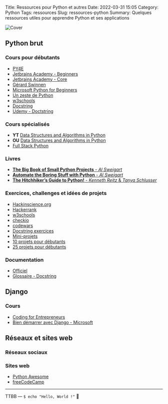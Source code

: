 Title: Ressources pour Python et autres
Date: 2022-03-31 15:05
Category: Python
Tags: ressources
Slug: ressources-python
Summary: Quelques ressources utiles pour apprendre Python et ses applications

![Cover]({static}/images/python-1.png)

## Python brut

### Cours pour débutants

- [PY4E](https://www.py4e.com/lessons)
- [Jetbrains Academy - Beginners](https://hyperskill.org/tracks/6)
- [Jetbrains Academy - Core](https://hyperskill.org/tracks/2)
- [Gérard Swinnen](https://inforef.be/swi/download/apprendre_python3_5.pdf)
- [Microsoft Python for Beginners](https://www.youtube.com/playlist?list=PLlrxD0HtieHhS8VzuMCfQD4uJ9yne1mE6)
- [Un zeste de Python](https://zestedesavoir.com/tutoriels/2514/un-zeste-de-python/)
- [w3schools](https://www.w3schools.com/python/)
- [Docstring](https://www.docstring.fr/formations/parcours/la-formation-complete-python)
- [Udemy - Doctstring](https://www.udemy.com/course/formation-complete-python/)

### Cours spécialisés

- **YT** [Data Structures and Algorithms in Python](https://www.youtube.com/watch?v=pkYVOmU3MgA)
- **OU** [Data Structures and Algorithms in Python](https://jovian.ai/learn/data-structures-and-algorithms-in-python)
- [Full Stack Python](https://www.fullstackpython.com/)

### Livres

- [**The Big Book of Small Python Projects** - *Al Sweigart*](https://nostarch.com/big-book-small-python-projects)
- [**Automate the Boring Stuff with Python** - *Al Sweigart*](https://automatetheboringstuff.com/#toc)
- [**The Hitchhiker’s Guide to Python!** - *Kenneth Reitz* & *Tanya Schlusser*](https://docs.python-guide.org/)

### Exercices, challenges et idées de projets

- [Hackinscience.org](https://www.hackinscience.org/exercises/)
- [Hackerrank](https://www.hackerrank.com/domains/python?filters%5Bstatus%5D%5B%5D=unsolved&badge_type=python)
- [w3schools](https://www.w3schools.com/python/python_exercises.asp)
- [checkio](https://py.checkio.org/)
- [codewars](https://www.codewars.com/)
- [Docstring exercices](https://www.docstring.fr/formations/exercices/)
- [Mini-projets](https://github.com/Python-World/python-mini-projects#contributors-)
- [10 projets pour débutants](https://github.com/visheshdvivedi/Top-10-Easy-Python-Project-Ideas-For-Beginners#projects)
- [25 projets pour débutants](https://www.freecodecamp.org/news/python-projects-for-beginners/)

### Documentation

- [Officiel](https://python.org)
- [Glossaire - Docstring](https://www.docstring.fr/glossaire/)

## Django

### Cours

- [Coding for Entrepreneurs](https://www.youtube.com/playlist?list=PLEsfXFp6DpzTD1BD1aWNxS2Ep06vIkaeW)
- [Bien démarrer avec Django - Microsoft](https://docs.microsoft.com/fr-fr/learn/modules/django-get-started/)

## Réseaux et sites web

### Réseaux sociaux

### Sites web

- [Python Awesome](https://pythonawesome.com/)
- [freeCodeCamp](https://www.freecodecamp.org/news/tag/python/)

---
TTBB — `$ echo "Hello, World !"` 🐨
